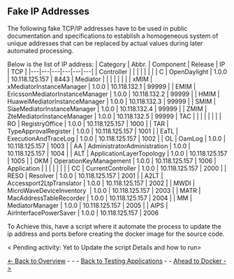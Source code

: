 ## Fake IP Addresses  
The following fake TCP/IP addresses have to be used in public documentation and specifications to establish a homogeneous system of unique addresses that can be replaced by actual values during later automated processing.  

Below is the list of IP address:
| Category | Abbr. | Component | Release | IP | TCP |
|---|---|---|---|---|---|
| Controller |  |  |  |  |  |
|  | C | OpenDaylight | 1.0.0 | 10.118.125.157 | 8443
| Mediator |  |  |  |  |  |
|  | xMIM | xMediatorInstanceManager | 1.0.0 | 10.118.132.1 | 99999
|  | EMIM | EricssonMediatorInstanceManager | 1.0.0 | 10.118.132.2 | 99999
|  | HMIM | HuaweiMediatorInstanceManager | 1.0.0 | 10.118.132.3 | 99999
|  | SMIM | SiaeMediatorInstanceManager | 1.0.0 | 10.118.132.4 | 99999
|  | ZMIM | ZteMediatorInstanceManager | 1.0.0 | 10.118.132.5 | 99999
| TAC |  |  |  |  |  |
|  | RO | RegistryOffice | 1.0.0 | 10.118.125.157 | 1000
|  | TAR | TypeApprovalRegister | 1.0.0 | 10.118.125.157 | 1001
|  | EaTL | ExecutionAndTraceLog | 1.0.0 | 10.118.125.157 | 1002
|  | OL | OamLog | 1.0.0 | 10.118.125.157 | 1003
|  | AA | AdministratorAdministration | 1.0.0 | 10.118.125.157 | 1004
|  | ALT | ApplicationLayerTopology | 1.0.0 | 10.118.125.157 | 1005
|  | OKM | OperationKeyManagement | 1.0.0 | 10.118.125.157 | 1006
| Application |  |  |  |  |  |
|  | CC | CurrentController | 1.0.0 | 10.118.125.157 | 2000
|  | RESO | Resolver | 1.0.0 | 10.118.125.157 | 2001
|  | A2LT | Accessport2LtpTranslator  | 1.0.0 | 10.118.125.157 | 2002
|  | MWDI | MicroWaveDeviceInventory  | 1.0.0 | 10.118.125.157 | 2003
|  | MATR | MacAddressTableRecorder | 1.0.0 | 10.118.125.157 | 2004
|  | MM | MediatorManager | 1.0.0 | 10.118.125.157 | 2005
|  | AIPS | AirInterfacePowerSaver  | 1.0.0 | 10.118.125.157 | 2006


To Achieve this, have a script where it automate the process to update the ip address and ports before creating the docker image for the source code.

< Pending activity: Yet to Update the script Details and how to run>


[<- Back to Overview](../Overview/OverviewandGeneralConcepts.md) - - - [Back to Testing Applications](../../../TestingApplications.md) - - [Ahead to Docker ->](../../Tools/Docker/ConceptsAndOverview.md)